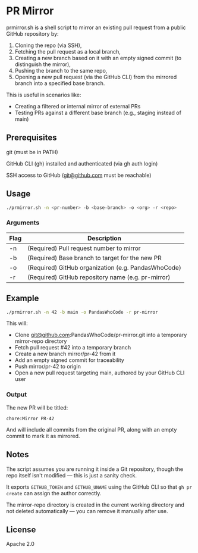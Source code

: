 # PR Mirror

prmirror.sh is a shell script to mirror an existing pull request from a public GitHub repository by:

1. Cloning the repo (via SSH),
2. Fetching the pull request as a local branch,
3. Creating a new branch based on it with an empty signed commit (to distinguish the mirror),
4. Pushing the branch to the same repo,
5. Opening a new pull request (via the GitHub CLI) from the mirrored branch into a specified base branch.

This is useful in scenarios like:

- Creating a filtered or internal mirror of external PRs
- Testing PRs against a different base branch (e.g., staging instead of main)

## Prerequisites

git (must be in PATH)

GitHub CLI (gh) installed and authenticated (via gh auth login)

SSH access to GitHub (git@github.com must be reachable)

## Usage

```bash
./prmirror.sh -n <pr-number> -b <base-branch> -o <org> -r <repo>
```

### Arguments

| Flag | Description                                         |
| ---- | --------------------------------------------------- |
| -n   | (Required) Pull request number to mirror            |
| -b   | (Required) Base branch to target for the new PR     |
| -o   | (Required) GitHub organization (e.g. PandasWhoCode) |
| -r   | (Required) GitHub repository name (e.g. pr-mirror)  |

## Example

```bash
./prmirror.sh -n 42 -b main -o PandasWhoCode -r pr-mirror
```

This will:

- Clone git@github.com:PandasWhoCode/pr-mirror.git into a temporary mirror-repo directory
- Fetch pull request #42 into a temporary branch
- Create a new branch mirror/pr-42 from it
- Add an empty signed commit for traceability
- Push mirror/pr-42 to origin
- Open a new pull request targeting main, authored by your GitHub CLI user

### Output

The new PR will be titled:

```text
chore:Mirror PR-42
```

And will include all commits from the original PR, along with an empty commit to mark it as mirrored.

## Notes

The script assumes you are running it inside a Git repository, though the repo itself isn't modified — this is just a sanity check.

It exports `GITHUB_TOKEN` and `GITHUB_UNAME` using the GitHub CLI so that `gh pr create` can assign the author correctly.

The mirror-repo directory is created in the current working directory and not deleted automatically — you can remove it manually after use.

## License

Apache 2.0


